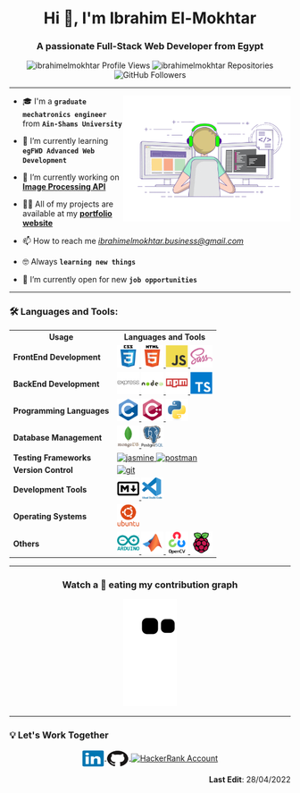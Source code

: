 <!-- My Name -->
<h1 align="center">
    Hi 👋, I'm Ibrahim El-Mokhtar
</h1>

<!-- Simple Greeting -->
<h3 align="center">
    A passionate Full-Stack Web Developer from Egypt
</h3>

<!-- Badges -->
<p align="center">
    <img src="https://komarev.com/ghpvc/?username=ibrahimelmokhtar&label=Profile%20views&color=0e75b6&style=flat" alt="ibrahimelmokhtar Profile Views" title="GitHub Profile Views"/>
    <img src="https://badges.pufler.dev/repos/ibrahimelmokhtar" alt="ibrahimelmokhtar Repositories" title="GitHub Repositories"/>
    <img src="https://img.shields.io/github/followers/ibrahimelmokhtar?label=Followers" alt="GitHub Followers" title="GitHub Followers"/>
</p>
<hr>

<!-- Main GIF -->
<img align="right" src="./assets/coding.gif" width="300px"/>

<!-- Basic Infomation About Me -->
- 🎓 I'm a **`graduate`** **`mechatronics engineer`** from **`Ain-Shams University`**

- 🌱 I’m currently learning **`egFWD Advanced Web Development`**

- 🔭 I’m currently working on [**Image Processing API**](https://github.com/ibrahimelmokhtar/ts-image-processing-api)

- 👨‍💻 All of my projects are available at my [**portfolio website**](https://ibrahimelmokhtar.herokuapp.com/)

- 📫 How to reach me *ibrahimelmokhtar.business@gmail.com*

- 🤓 Always **`learning new things`**

- 🤔 I’m currently open for new **`job opportunities`**

<!-- Skills, Languages and Tools -->
<hr>
<h3 align="left">
    🛠️ Languages and Tools:
</h3>
<table align="center">
    <tr>
        <th>Usage</th>
        <th>Languages and Tools</th>
    </tr>
    <tr>
        <td><b>FrontEnd Development</b></td>
        <td>
            <!-- CSS -->
            <a href="https://www.w3schools.com/css/" target="_blank" rel="noreferrer">
                <img src="https://raw.githubusercontent.com/devicons/devicon/master/icons/css3/css3-original-wordmark.svg" alt="css3" width="40px" height="40px" title="CSS3"/>
            </a>
            <!-- HTML5 -->
            <a href="https://www.w3.org/html/" target="_blank" rel="noreferrer">
                <img src="https://raw.githubusercontent.com/devicons/devicon/master/icons/html5/html5-original-wordmark.svg" alt="html5" width="40px" height="40px" title="HTML5"/>
            </a>
            <!-- JavaScript -->
            <a href="https://developer.mozilla.org/en-US/docs/Web/JavaScript" target="_blank" rel="noreferrer">
                <img src="https://raw.githubusercontent.com/devicons/devicon/master/icons/javascript/javascript-original.svg" alt="javascript" width="40px" height="40px" title="JavaScript"/>
            </a>
            <!-- SASS -->
            <a href="https://sass-lang.com" target="_blank" rel="noreferrer">
                <img src="https://raw.githubusercontent.com/devicons/devicon/master/icons/sass/sass-original.svg" alt="sass" width="40px" height="40px" title="SASS"/>
            </a>
        </td>
    </tr>
    <tr>
        <td><b>BackEnd Development</b></td>
        <td>
            <!-- Express -->
            <a href="https://expressjs.com" target="_blank" rel="noreferrer">
                <img src="https://raw.githubusercontent.com/devicons/devicon/master/icons/express/express-original-wordmark.svg" alt="express" width="40px" height="40px" title="Express"/>
            </a>
            <!-- NodeJS -->
            <a href="https://nodejs.org" target="_blank" rel="noreferrer">
                <img src="https://raw.githubusercontent.com/devicons/devicon/master/icons/nodejs/nodejs-original-wordmark.svg" alt="nodejs" width="40px" height="40px" title="NodeJS"/>
            </a>
            <!-- NPM -->
            <a href="https://www.npmjs.com/" target="_blank" rel="noreferrer">
                <img src="https://raw.githubusercontent.com/devicons/devicon/master/icons/npm/npm-original-wordmark.svg" alt="npm" width="40px" height="40px" title="Node Package Manager"/>
            </a>
            <!-- TypeScript -->
            <a href="https://www.typescriptlang.org/" target="_blank" rel="noreferrer">
                <img src="https://raw.githubusercontent.com/devicons/devicon/master/icons/typescript/typescript-original.svg" alt="typescript" width="40px" height="40px" title="TypeScript"/>
            </a>
        </td>
    </tr>
    <tr>
        <td><b>Programming Languages</b></td>
        <td>
            <!-- C -->
            <a href="https://www.cprogramming.com/" target="_blank" rel="noreferrer">
                <img src="https://raw.githubusercontent.com/devicons/devicon/master/icons/c/c-original.svg" alt="c" width="40px" height="40px" title="C"/>
            </a>
            <!-- Cpp -->
            <a href="https://www.w3schools.com/cpp/" target="_blank" rel="noreferrer">
                <img src="https://raw.githubusercontent.com/devicons/devicon/master/icons/cplusplus/cplusplus-original.svg" alt="cplusplus" width="40px" height="40px" title="C++"/>
            </a>
            <!-- Python -->
            <a href="https://www.python.org" target="_blank" rel="noreferrer">
                <img src="https://raw.githubusercontent.com/devicons/devicon/master/icons/python/python-original.svg" alt="python" width="40px" height="40px" title="Python"/>
            </a>
        </td>
    </tr>
    <tr>
        <td><b>Database Management</b></td>
        <td>
            <!-- MongoDB -->
            <a href="https://www.mongodb.com/" target="_blank" rel="noreferrer">
                <img src="https://raw.githubusercontent.com/devicons/devicon/master/icons/mongodb/mongodb-original-wordmark.svg" alt="mongodb" width="40px" height="40px" title="MongoDB"/>
            </a>
            <!-- PostgreSQL -->
            <a href="https://www.postgresql.org" target="_blank" rel="noreferrer">
                <img src="https://raw.githubusercontent.com/devicons/devicon/master/icons/postgresql/postgresql-original-wordmark.svg" alt="postgresql" width="40px" height="40px" title="PostgreSQL"/>
            </a>
        </td>
    </tr>
    <tr>
        <td><b>Testing Frameworks</b></td>
        <td>
            <!-- Jasmine -->
            <a href="https://jasmine.github.io/" target="_blank" rel="noreferrer">
                <img src="https://www.vectorlogo.zone/logos/jasmine/jasmine-icon.svg" alt="jasmine" width="40px" height="40px" title="Jasmine"/>
            </a>
            <!-- Postman -->
            <a href="https://postman.com" target="_blank" rel="noreferrer">
                <img src="https://www.vectorlogo.zone/logos/getpostman/getpostman-icon.svg" alt="postman" width="40px" height="40px" title="Postman"/>
            </a>
        </td>
    </tr>
    <tr>
        <td><b>Version Control</b></td>
        <td>
            <!-- Git -->
            <a href="https://git-scm.com/" target="_blank" rel="noreferrer">
                <img src="https://www.vectorlogo.zone/logos/git-scm/git-scm-icon.svg" alt="git" width="40px" height="40px" title="Git"/>
            </a>
        </td>
    </tr>
    <tr>
        <td><b>Development Tools</b></td>
        <td>
            <!-- Markdown -->
            <a href="https://www.markdownguide.org/" target="_blank" rel="noreferrer">
                <img src="https://raw.githubusercontent.com/devicons/devicon/master/icons/markdown/markdown-original.svg" alt="markdown" width="40px" height="40px" title="Markdown"/>
            </a>
            <!-- VSCode -->
            <a href="https://code.visualstudio.com/" target="_blank" rel="noreferrer">
                <img src="https://raw.githubusercontent.com/devicons/devicon/master/icons/vscode/vscode-original-wordmark.svg" alt="ubuntu" width="40px" height="40px" title="Visual Studio Code"/>
            </a>
        </td>
    </tr>
    <tr>
        <td><b>Operating Systems</b></td>
        <td>
            <!-- Ubuntu -->
            <a href="https://ubuntu.com/" target="_blank" rel="noreferrer">
                <img src="https://raw.githubusercontent.com/devicons/devicon/master/icons/ubuntu/ubuntu-plain-wordmark.svg" alt="ubuntu" width="40px" height="40px" title="Ubuntu"/>
            </a>
        </td>
    </tr>
    <tr>
        <td><b>Others</b></td>
        <td>
            <!-- Arduino -->
            <a href="https://www.arduino.cc/" target="_blank" rel="noreferrer">
                <img src="https://raw.githubusercontent.com/devicons/devicon/master/icons/arduino/arduino-original-wordmark.svg" alt="arduino" width="40px" height="40px" title="Arduino"/>
            </a>
            <!-- MatLab -->
            <a href="https://www.mathworks.com/products/matlab.html" target="_blank" rel="noreferrer">
                <img src="https://raw.githubusercontent.com/devicons/devicon/master/icons/matlab/matlab-original.svg" alt="matlab" width="40px" height="40px" title="MatLab"/>
            </a>
            <!-- OpenCV -->
            <a href="https://opencv.org/" target="_blank" rel="noreferrer">
                <img src="https://raw.githubusercontent.com/devicons/devicon/master/icons/opencv/opencv-original-wordmark.svg" alt="opencv" width="40px" height="40px" title="OpenCV"/>
            </a>
            <!-- Raspberry Pi -->
            <a href="https://www.raspberrypi.org/" target="_blank" rel="noreferrer">
                <img src="https://raw.githubusercontent.com/devicons/devicon/master/icons/raspberrypi/raspberrypi-original.svg" alt="raspberrypi" width="40px" height="40px" title="Raspberry Pi"/>
            </a>
        </td>
    </tr>
</table>

<!-- Snake Animation -->
<hr>
<h3 align ="center">
    Watch a 🐍 eating my contribution graph
</h3>
<p align="center">
  <img src="https://github.com/ibrahimelmokhtar/ibrahimelmokhtar/blob/output/github-contribution-grid-snake.svg" alt="Snake Animation"/>

<!-- Social Media Accounts -->
<hr>
<h3 align="left">
    💡 Let's Work Together
</h3>
<p align="center">
    <a href="https://linkedin.com/in/ibrahimelmokhtar" target="_blank">
        <img align="center" src="https://raw.githubusercontent.com/devicons/devicon/master/icons/linkedin/linkedin-original.svg" alt="LinkedIn Account" height="30px" width="40px" title="LinkedIn Account"/>
    </a>
    <a href="https://github.com/ibrahimelmokhtar" target="_blank">
        <img align="center" src="https://raw.githubusercontent.com/devicons/devicon/master/icons/github/github-original.svg" alt="GitHub Account" height="30px" width="40px" title="GitHub Account"/>
    </a>
    <a href="https://www.hackerrank.com/ibrahimelmokhtar" target="_blank">
        <img align="center" src="https://raw.githubusercontent.com/rahuldkjain/github-profile-readme-generator/master/src/images/icons/Social/hackerrank.svg" alt="HackerRank Account" height="30px" width="40px" title="HackerRank Account"/>
    </a>
</p>

<!-- File Ending -->
<p align="right">
    <b>Last Edit</b>: 28/04/2022
</p>
